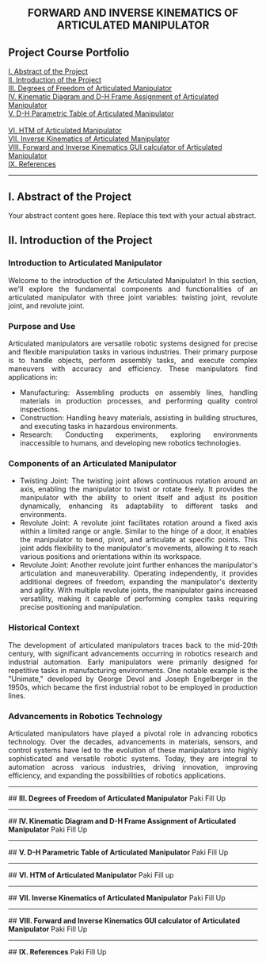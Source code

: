 <div style="text-align: center;">

## <strong>FORWARD AND INVERSE KINEMATICS OF ARTICULATED MANIPULATOR</strong>

</div>

## <strong>Project Course Portfolio</strong>

[I. Abstract of the Project](#abstract)
<br>
[II. Introduction of the Project](#introduction)
 <br>
[III. Degrees of Freedom of Articulated Manipulator](#degrees-of-freedom)
 <br>
[IV. Kinematic Diagram and D-H Frame Assignment of Articulated Manipulator](#kinematic-diagram)
 <br>
[V. D-H Parametric Table of Articulated Manipulator](#parametric-table)
 <br>							
[VI. HTM of Articulated Manipulator](#htm)
 <br>
[VII. Inverse Kinematics of Articulated Manipulator](#inverse-kinematics)
 <br>
[VIII. Forward and Inverse Kinematics GUI calculator of Articulated Manipulator](#gui-calculator)
 <br>
[IX. References](#references)
 <hr>

## <strong>I. Abstract of the Project</strong><a name="abstract"></a>
Your abstract content goes here. Replace this text with your actual abstract.

## <strong>II. Introduction of the Project</strong><a name="introduction"></a>

<div style="text-align: justify;">

### Introduction to Articulated Manipulator
Welcome to the introduction of the Articulated Manipulator! In this section, we'll explore the fundamental components and functionalities of an articulated manipulator with three joint variables: twisting joint, revolute joint, and revolute joint.

### Purpose and Use
Articulated manipulators are versatile robotic systems designed for precise and flexible manipulation tasks in various industries. Their primary purpose is to handle objects, perform assembly tasks, and execute complex maneuvers with accuracy and efficiency. These manipulators find applications in:

- Manufacturing: Assembling products on assembly lines, handling materials in production processes, and performing quality control inspections.
- Construction: Handling heavy materials, assisting in building structures, and executing tasks in hazardous environments.
- Research: Conducting experiments, exploring environments inaccessible to humans, and developing new robotics technologies.

### Components of an Articulated Manipulator
- Twisting Joint: The twisting joint allows continuous rotation around an axis, enabling the manipulator to twist or rotate freely. It provides the manipulator with the ability to orient itself and adjust its position dynamically, enhancing its adaptability to different tasks and environments.
- Revolute Joint: A revolute joint facilitates rotation around a fixed axis within a limited range or angle. Similar to the hinge of a door, it enables the manipulator to bend, pivot, and articulate at specific points. This joint adds flexibility to the manipulator's movements, allowing it to reach various positions and orientations within its workspace.
- Revolute Joint: Another revolute joint further enhances the manipulator's articulation and maneuverability. Operating independently, it provides additional degrees of freedom, expanding the manipulator's dexterity and agility. With multiple revolute joints, the manipulator gains increased versatility, making it capable of performing complex tasks requiring precise positioning and manipulation.

### Historical Context
The development of articulated manipulators traces back to the mid-20th century, with significant advancements occurring in robotics research and industrial automation. Early manipulators were primarily designed for repetitive tasks in manufacturing environments. One notable example is the "Unimate," developed by George Devol and Joseph Engelberger in the 1950s, which became the first industrial robot to be employed in production lines.

### Advancements in Robotics Technology
Articulated manipulators have played a pivotal role in advancing robotics technology. Over the decades, advancements in materials, sensors, and control systems have led to the evolution of these manipulators into highly sophisticated and versatile robotic systems. Today, they are integral to automation across various industries, driving innovation, improving efficiency, and expanding the possibilities of robotics applications.

</div>

 <hr>
## <strong>III. Degrees of Freedom of Articulated Manipulator</strong><a name="degrees-of-freedom"></a>
Paki Fill Up

 <hr>
## <strong>IV. Kinematic Diagram and D-H Frame Assignment of Articulated Manipulator</strong><a name="kinematic-diagram"></a>
Paki Fill Up

 <hr>
## <strong>V. D-H Parametric Table of Articulated Manipulator</strong><a name="parametric-table"></a>
Paki Fill Up

 <hr>
## <strong>VI. HTM of Articulated Manipulator</strong><a name="htm"></a>
Paki Fill  up

 <hr>
## <strong>VII. Inverse Kinematics of Articulated Manipulator</strong><a name="inverse-kinematics"></a>
Paki Fill Up

 <hr>
## <strong>VIII. Forward and Inverse Kinematics GUI calculator of Articulated Manipulator</strong><a name="gui-calculator"></a>
Paki Fill Up

 <hr>
## <strong>IX. References</strong><a name="references"></a>
Paki Fill Up
